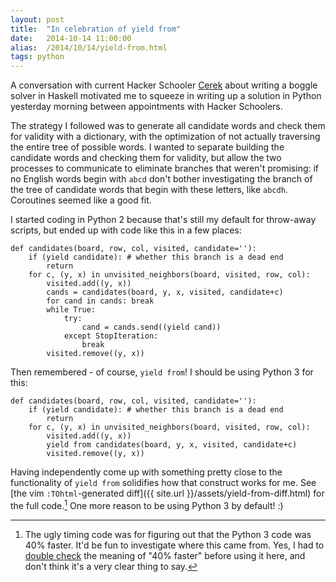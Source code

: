 ```yaml
---
layout: post
title:  "In celebration of yield from"
date:   2014-10-14 11:00:00
alias:  /2014/10/14/yield-from.html
tags: python
---
```


A conversation with current Hacker Schooler [Cerek](https://github.com/crockeo)
about writing a
boggle solver in Haskell motivated me to squeeze in writing up a 
solution in Python yesterday morning between appointments with
Hacker Schoolers.

The strategy I followed was to generate all candidate
words and check them for validity with a dictionary, with the optimization
of not actually traversing the entire tree of possible words.
I wanted to separate building the candidate words and
checking them for validity, but allow the two processes to communicate to
eliminate branches that weren't
promising: if no English words begin with `abcd` don't bother investigating
the branch of the tree of candidate words that begin with these letters, like
`abcdh`. Coroutines seemed like a good fit.

I started coding in Python 2 because that's still my default for throw-away
scripts, but ended up with code like this in a few places:

    def candidates(board, row, col, visited, candidate=''):
        if (yield candidate): # whether this branch is a dead end
            return
        for c, (y, x) in unvisited_neighbors(board, visited, row, col):
            visited.add((y, x))
            cands = candidates(board, y, x, visited, candidate+c)
            for cand in cands: break
            while True:
                try:
                    cand = cands.send((yield cand))
                except StopIteration:
                    break
            visited.remove((y, x))

Then remembered - of course, `yield from`! I should be using Python 3 for
this:

    def candidates(board, row, col, visited, candidate=''):
        if (yield candidate): # whether this branch is a dead end
            return
        for c, (y, x) in unvisited_neighbors(board, visited, row, col):
            visited.add((y, x))
            yield from candidates(board, y, x, visited, candidate+c)
            visited.remove((y, x))

Having independently come up with something pretty close to the functionality
of `yield from` solidifies how that construct works for me.
See [the vim `:TOhtml`-generated diff]({{ site.url }}/assets/yield-from-diff.html) for the full code.[^1]
One more reason to be using Python 3 by default! :)

[^1]: The ugly timing code was for figuring out that the Python 3 code was 40% faster.
      It'd be fun to investigate where this came from. Yes, I had to [double check](http://math.stackexchange.com/questions/27202/what-does-x-faster-mean)
      the meaning of "40% faster" before using it here, and don't think it's a
      very clear thing to say.
